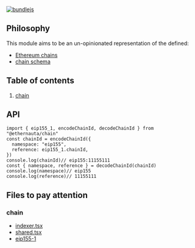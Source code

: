 [![bundlejs](https://deno.bundlejs.com/badge?q=@ethernauta/chain@0.0.10&treeshake=[*])](https://deno.bundlejs.com/badge?q=@ethernauta/chain@0.0.10&treeshake=[*])

## Philosophy

This module aims to be an un-opinionated representation of the defined:

- [Ethereum chains](https://github.com/ethereum-lists/chains/tree/master/_data/chains)
- [chain schema](https://github.com/ethereum-lists/chains/blob/master/tools/schema/chainSchema.json)

## Table of contents

1. [chain](#chain)

## API

```tsx
import { eip155_1, encodeChainId, decodeChainId } from "@ethernauta/chain"
const chainId = encodeChainId({
  namespace: "eip155",
  reference: eip155_1.chainId,
}) 
console.log(chainId)// eip155:11155111
const { namespace, reference } = decodeChainId(chainId)
console.log(namespace)// eip155
console.log(reference)// 11155111
```

## Files to pay attention

### chain

- [indexer.tsx](src/chain/indexer/indexer.ts)
- [shared.tsx](src/chain/shared/shared.ts)
- [eip155-1](src/chain/eip155/eip155-1/eip155-1.ts)
